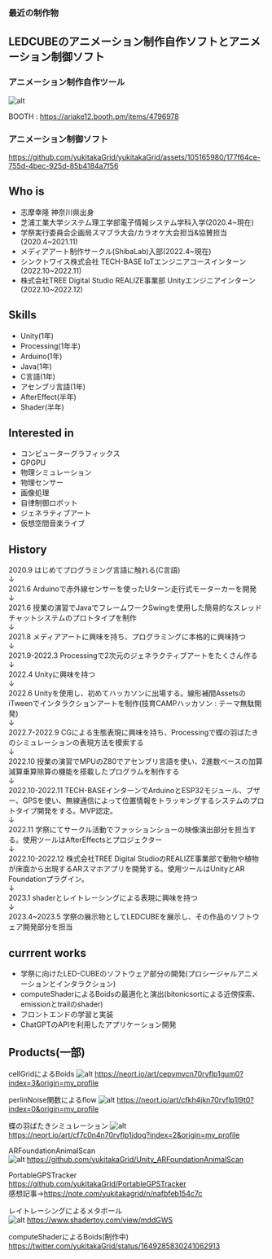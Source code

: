 ### 最近の制作物

## LEDCUBEのアニメーション制作自作ソフトとアニメーション制御ソフト

### アニメーション制作自作ツール
![alt](/images/LEDCUBEAnimeGeneretor.png)

BOOTH : https://ariake12.booth.pm/items/4796978

### アニメーション制御ソフト


https://github.com/yukitakaGrid/yukitakaGrid/assets/105165980/177f64ce-755d-4bec-925d-85b4184a7f56


## Who is
- 志摩幸隆 神奈川県出身
- 芝浦工業大学システム理工学部電子情報システム学科入学(2020.4~現在)
- 学祭実行委員会企画局スマブラ大会/カラオケ大会担当&協賛担当(2020.4~2021.11)
- メディアアート制作サークル(ShibaLab)入部(2022.4~現在)
- シンクトワイス株式会社 TECH-BASE IoTエンジニアコースインターン(2022.10~2022.11)
- 株式会社TREE Digital Studio REALIZE事業部 Unityエンジニアインターン(2022.10~2022.12)

## Skills
- Unity(1年)
- Processing(1年半)
- Arduino(1年)
- Java(1年)
- C言語(1年)
- アセンブリ言語(1年)
- AfterEffect(半年)
- Shader(半年)
  
## Interested in
- コンピューターグラフィックス
- GPGPU
- 物理シミュレーション
- 物理センサー
- 画像処理
- 自律制御ロボット
- ジェネラティブアート
- 仮想空間音楽ライブ

## History
2020.9 はじめてプログラミング言語に触れる(C言語)  
↓  
2021.6 Arduinoで赤外線センサーを使ったUターン走行式モーターカーを開発  
↓  
2021.6 授業の演習でJavaでフレームワークSwingを使用した簡易的なスレッドチャットシステムのプロトタイプを制作  
↓  
2021.8 メディアアートに興味を持ち、プログラミングに本格的に興味持つ  
↓  
2021.9-2022.3 Processingで2次元のジェネラクティブアートをたくさん作る  
↓  
2022.4 Unityに興味を持つ  
↓  
2022.6 Unityを使用し、初めてハッカソンに出場する。線形補間AssetsのiTweenでインタラクションアートを制作(技育CAMPハッカソン : テーマ無駄開発)  
↓  
2022.7-2022.9 CGによる生態表現に興味を持ち、Processingで蝶の羽ばたきのシミュレーションの表現方法を模索する  
↓  
2022.10 授業の演習でMPUのZ80でアセンブリ言語を使い、2進数ベースの加算減算乗算除算の機能を搭載したプログラムを制作する  
↓  
2022.10-2022.11 TECH-BASEインターンでArduinoとESP32モジュール、ブザー、GPSを使い、無線通信によって位置情報をトラッキングするシステムのプロトタイプ開発をする。MVP認定。  
↓  
2022.11 学祭にてサークル活動でファッションショーの映像演出部分を担当する。使用ツールはAfterEffectsとプロジェクター  
↓  
2022.10-2022.12 株式会社TREE Digital StudioのREALIZE事業部で動物や植物が床面から出現するARスマホアプリを開発する。使用ツールはUnityとAR Foundationプラグイン。  
↓  
2023.1 shaderとレイトレーシングによる表現に興味を持つ  
↓  
2023.4~2023.5 学祭の展示物としてLEDCUBEを展示し、その作品のソフトウェア開発部分を担当

## currrent works
- 学祭に向けたLED-CUBEのソフトウェア部分の開発(プロシージャルアニメーションとインタラクション)
- computeShaderによるBoidsの最適化と演出(bitonicsortによる近傍探索、emissionとtrailのshader)
- フロントエンドの学習と実装
- ChatGPTのAPIを利用したアプリケーション開発

## Products(一部)
cellGridによるBoids
![alt](/images/Boids.png)
https://neort.io/art/cepvmvcn70rvflp1gum0?index=3&origin=my_profile

perlinNoise関数によるflow
![alt](/images/flow.png)
https://neort.io/art/cfkh4jkn70rvflp1l9t0?index=0&origin=my_profile

蝶の羽ばたきシミュレーション
![alt](/images/Butterfly.png)
https://neort.io/art/cf7c0n4n70rvflp1jdog?index=2&origin=my_profile

ARFoundationAnimalScan  
![alt](/images/ARFoundation.png)
https://github.com/yukitakaGrid/Unity_ARFoundationAnimalScan

PortableGPSTracker  
https://github.com/yukitakaGrid/PortableGPSTracker  
感想記事→https://note.com/yukitakagrid/n/nafbfeb154c7c  

レイトレーシングによるメタボール  
![alt](/images/metaball.png)
https://www.shadertoy.com/view/mddGWS

computeShaderによるBoids(制作中)
https://twitter.com/yukitakaGrid/status/1649285830241062913

